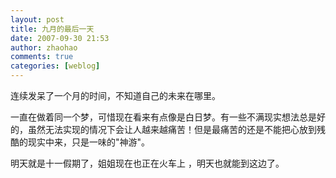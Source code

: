 ```yaml
---
layout: post
title: 九月的最后一天
date: 2007-09-30 21:53
author: zhaohao
comments: true
categories: [weblog]
---
```

连续发呆了一个月的时间，不知道自己的未来在哪里。

一直在做着同一个梦，可惜现在看来有点像是白日梦。有一些不满现实想法总是好的，虽然无法实现的情况下会让人越来越痛苦！但是最痛苦的还是不能把心放到残酷的现实中来，只是一味的"神游"。

明天就是十一假期了，姐姐现在也正在火车上 ，明天也就能到这边了。
